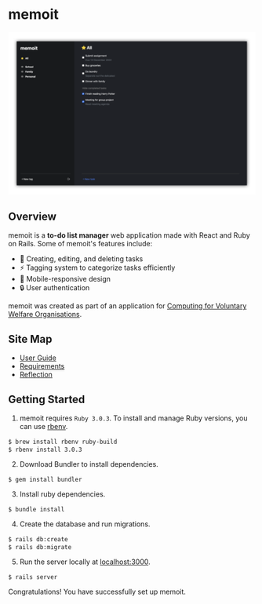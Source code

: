 # memoit

![memoit](docs/images/memoit.png)

## Overview

memoit is a **to-do list manager** web application made with React and Ruby on Rails. Some of memoit's features include:

- :memo: Creating, editing, and deleting tasks
- :zap: Tagging system to categorize tasks efficiently
- :iphone: Mobile-responsive design
- :lock: User authentication

memoit was created as part of an application for [Computing for Voluntary Welfare Organisations](https://www.comp.nus.edu.sg/~vwo/).

## Site Map

- [User Guide](https://jasonqiu212.github.io/memoit/UserGuide.html)
- [Requirements](https://jasonqiu212.github.io/memoit/Requirements.html)
- [Reflection](https://jasonqiu212.github.io/memoit/Reflection.html)

## Getting Started

1. memoit requires `Ruby 3.0.3`. To install and manage Ruby versions, you can use [rbenv](https://github.com/rbenv/rbenv).

```
$ brew install rbenv ruby-build
$ rbenv install 3.0.3
```

2. Download Bundler to install dependencies.

```
$ gem install bundler
```

3. Install ruby dependencies.

```
$ bundle install
```

4. Create the database and run migrations.

```
$ rails db:create
$ rails db:migrate
```

5. Run the server locally at [localhost:3000](http://localhost:3000/).

```
$ rails server
```

Congratulations! You have successfully set up memoit.
